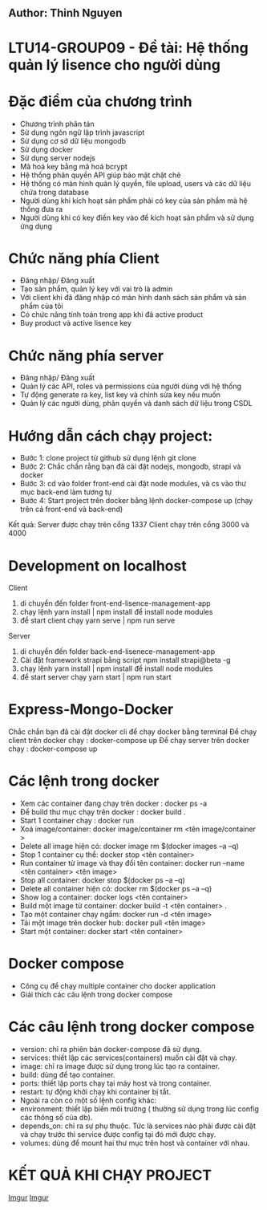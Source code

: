 ## Author: Thinh Nguyen

# LTU14-GROUP09 - Đề tài: Hệ thống quản lý lisence cho người dùng

# Đặc điểm của chương trình

- Chương trình phân tán
- Sử dụng ngôn ngữ lập trình javascript
- Sử dụng cơ sở dữ liệu mongodb
- Sử dụng docker
- Sử dụng server nodejs
- Mã hoá key bằng mã hoá bcrypt
- Hệ thống phân quyền API giúp bảo mật chặt chẽ
- Hệ thống có màn hình quản lý quyền, file upload, users và các dữ liệu chứa trong database
- Người dùng khi kích hoạt sản phẩm phải có key của sản phẩm mà hệ thống đưa ra
- Người dùng khi có key điền key vào để kích hoạt sản phẩm và sử dụng ứng dụng

# Chức năng phía Client

- Đăng nhập/ Đăng xuất
- Tạo sản phẩm, quản lý key với vai trò là admin
- Với client khi đã đăng nhập có màn hình danh sách sản phẩm và sản phẩm của tôi
- Có chức năng tính toán trong app khi đã active product
- Buy product và active lisence key

# Chức năng phía server

- Đăng nhập/ Đăng xuất
- Quản lý các API, roles và permissions của người dùng với hệ thống
- Tự động generate ra key, list key và chỉnh sửa key nếu muốn
- Quản lý các người dùng, phân quyền và danh sách dữ liệu trong CSDL

# Hướng dẫn cách chạy project:

- Bước 1: clone project từ github sử dụng lệnh git clone
- Bước 2: Chắc chắn rằng bạn đã cài đặt nodejs, mongodb, strapi và docker
- Bước 3: cd vào folder front-end cài đặt node modules, và cs vào thư mục back-end làm tương tự
- Bước 4: Start project trên docker bằng lệnh docker-compose up (chạy trên cả front-end và back-end)

Kết quả:
Server được chạy trên cổng 1337
Client chạy trên cổng 3000 và 4000

# Development on localhost

Client

1. di chuyển đến folder front-end-lisence-management-app
2. chạy lệnh yarn install | npm install để install node modules
3. để start client chạy yarn serve | npm run serve

Server

1. di chuyển đến folder back-end-lisenece-management-app
2. Cài đặt framework strapi bằng script npm install strapi@beta -g
3. chạy lệnh yarn install | npm install để install node modules
4. để start server chạy yarn start | npm run start

# Express-Mongo-Docker

Chắc chắn bạn đã cài đặt docker cli để chạy docker bằng terminal
Để chạy client trên docker chạy : docker-compose up
Để chạy server trên docker chạy : docker-compose up

# Các lệnh trong docker

- Xem các container đang chạy trên docker : docker ps -a
- Để build thư mục chạy trên docker : docker build .
- Start 1 container chạy : docker run
- Xoá image/container: docker image/container rm <tên image/container >
- Delete all image hiện có: docker image rm \$(docker images –a –q)
- Stop 1 container cụ thể: docker stop <tên container>
- Run container từ image và thay đổi tên container: docker run –name <tên container> <tên image>
- Stop all container: docker stop \$(docker ps –a –q)
- Delete all container hiện có: docker rm \$(docker ps –a –q)
- Show log a container: docker logs <tên container>
- Build một image từ container: docker build -t <tên container> .
- Tạo một container chạy ngầm: docker run -d <tên image>
- Tải một image trên docker hub: docker pull <tên image>
- Start một container: docker start <tên container>

# Docker compose

- Công cụ để chạy multiple container cho docker application
- Giải thích các câu lệnh trong docker compose

# Các câu lệnh trong docker compose

- version: chỉ ra phiên bản docker-compose đã sử dụng.
- services: thiết lập các services(containers) muốn cài đặt và chạy.
- image: chỉ ra image được sử dụng trong lúc tạo ra container.
- build: dùng để tạo container.
- ports: thiết lập ports chạy tại máy host và trong container.
- restart: tự động khởi chạy khi container bị tắt.
- Ngoài ra còn có một số lệnh config khác:
- environment: thiết lập biến môi trường ( thường sử dụng trong lúc config các thông số của db).
- depends_on: chỉ ra sự phụ thuộc. Tức là services nào phải được cài đặt và chạy trước thì service được config tại đó mới được chạy.
- volumes: dùng để mount hai thư mục trên host và container với nhau.

# KẾT QUẢ KHI CHẠY PROJECT

[Imgur](https://i.imgur.com/hOxIcX9.png)
[Imgur](https://i.imgur.com/cQHP4gl.png)

<!-- ![alt text](https://imgur.com/hOxIcX9) -->
<!-- ![alt text](https://imgur.com/cQHP4gl) -->
